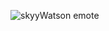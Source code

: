 ![skyyWatson emote](https://user-images.githubusercontent.com/115118266/197270448-b89d91a5-6ef1-414b-adb4-f1f90b3a4058.png)

